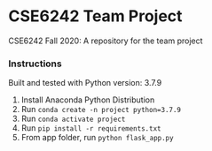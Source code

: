 # CSE6242 Team Project
CSE6242 Fall 2020: A repository for the team project

### Instructions

Built and tested with Python version: 3.7.9

1. Install Anaconda Python Distribution
2. Run `conda create -n project python=3.7.9`
3. Run `conda activate project`
4. Run `pip install -r requirements.txt`
5. From app folder, run `python flask_app.py`
